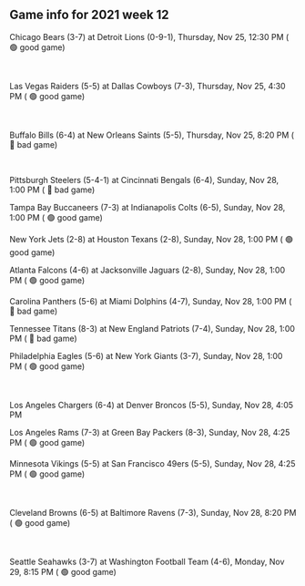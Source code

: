 ## Game info for 2021 week 12
Chicago Bears (3-7) at Detroit Lions (0-9-1), Thursday, Nov 25, 12:30 PM (	:green_circle: good game)


<br/>

Las Vegas Raiders (5-5) at Dallas Cowboys (7-3), Thursday, Nov 25, 4:30 PM (	:green_circle: good game)


<br/>

Buffalo Bills (6-4) at New Orleans Saints (5-5), Thursday, Nov 25, 8:20 PM (	:red_circle: bad game)


<br/>

Pittsburgh Steelers (5-4-1) at Cincinnati Bengals (6-4), Sunday, Nov 28, 1:00 PM (	:red_circle: bad game)

Tampa Bay Buccaneers (7-3) at Indianapolis Colts (6-5), Sunday, Nov 28, 1:00 PM (	:green_circle: good game)

New York Jets (2-8) at Houston Texans (2-8), Sunday, Nov 28, 1:00 PM (	:green_circle: good game)

Atlanta Falcons (4-6) at Jacksonville Jaguars (2-8), Sunday, Nov 28, 1:00 PM (	:green_circle: good game)

Carolina Panthers (5-6) at Miami Dolphins (4-7), Sunday, Nov 28, 1:00 PM (	:red_circle: bad game)

Tennessee Titans (8-3) at New England Patriots (7-4), Sunday, Nov 28, 1:00 PM (	:red_circle: bad game)

Philadelphia Eagles (5-6) at New York Giants (3-7), Sunday, Nov 28, 1:00 PM (	:green_circle: good game)


<br/>

Los Angeles Chargers (6-4) at Denver Broncos (5-5), Sunday, Nov 28, 4:05 PM

Los Angeles Rams (7-3) at Green Bay Packers (8-3), Sunday, Nov 28, 4:25 PM (	:green_circle: good game)

Minnesota Vikings (5-5) at San Francisco 49ers (5-5), Sunday, Nov 28, 4:25 PM (	:green_circle: good game)


<br/>

Cleveland Browns (6-5) at Baltimore Ravens (7-3), Sunday, Nov 28, 8:20 PM (	:green_circle: good game)


<br/>

Seattle Seahawks (3-7) at Washington Football Team (4-6), Monday, Nov 29, 8:15 PM (	:green_circle: good game)

